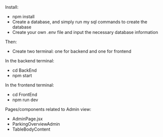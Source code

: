 Install:

- npm install
- Create a database, and simply run my sql commands to create the database
- Create your own .env file and input the necessary database information

Then:

- Create two terminal: one for backend and one for frontend

In the backend terminal:

- cd BackEnd
- npm start

In the frontend terminal:

- cd FrontEnd
- npm run dev

Pages/components related to Admin view:

- AdminPage.jsx
- ParkingOverviewAdmin
- TableBodyContent
